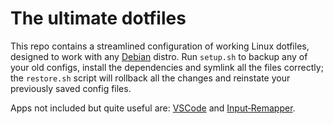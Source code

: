 # The ultimate dotfiles

This repo contains a streamlined configuration of working Linux dotfiles, designed to work with any [Debian](https://www.debian.org) distro. Run `setup.sh` to backup any of your old configs, install the dependencies and symlink all the files correctly; the `restore.sh` script will rollback all the changes and reinstate your previously saved config files.

Apps not included but quite useful are: [VSCode](https://github.com/microsoft/vscode#readme) and [Input&#x2011;Remapper](https://github.com/sezanzeb/input-remapper#readme).
